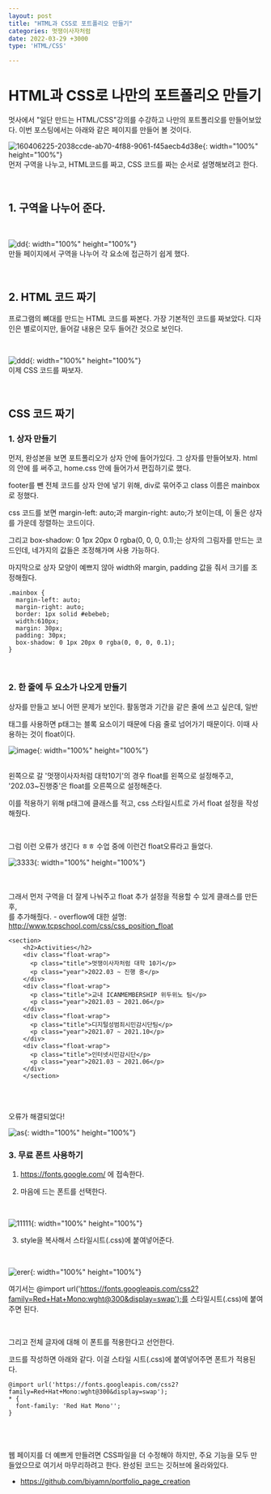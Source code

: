 ```yaml
---
layout: post
title: "HTML과 CSS로 포트폴리오 만들기"
categories: 멋쟁이사자처럼
date: 2022-03-29 +3000
type: 'HTML/CSS'

---
```

# HTML과 CSS로 나만의 포트폴리오 만들기
멋사에서 "일단 만드는 HTML/CSS"강의를 수강하고 나만의 포트폴리오를 만들어보았다. 이번 포스팅에서는 아래와 같은 페이지를 만들어 볼 것이다. 
<br>

![160406225-2038ccde-ab70-4f88-9061-f45aecb4d38e](https://user-images.githubusercontent.com/101965666/160505066-5e1bdb07-a4f6-44e9-b046-92207af8bed8.png){: width="100%" height="100%"}
<br>
먼저 구역을 나누고, HTML코드를 짜고, CSS 코드를 짜는 순서로 설명해보려고 한다. 

<br>

## 1. 구역을 나누어 준다.
<br>

![dd](https://user-images.githubusercontent.com/101965666/160506555-69eb7594-53dc-4799-aaa8-ae39c2f406a6.png){: width="100%" height="100%"}
<br>
만들 페이지에서 구역을 나누어 각 요소에 접근하기 쉽게 했다. 

<br>

## 2. HTML 코드 짜기 
프로그램의 뼈대를 만드는 HTML 코드를 짜본다. 가장 기본적인 코드를 짜보았다. 디자인은 별로이지만, 들어갈 내용은 모두 들어간 것으로 보인다.

<br>

![ddd](https://user-images.githubusercontent.com/101965666/160508720-4c8060aa-15a8-4c28-b08e-6e0228d923dc.PNG){: width="100%" height="100%"}
<br>
이제 CSS 코드를 짜보자.

<br>

## CSS 코드 짜기
### 1. 상자 만들기
먼저, 완성본을 보면 포트폴리오가 상자 안에 들어가있다. 그 상자를 만들어보자. 
html의 <head></head> 안에 <link rel="stylesheet" href="home.css">를 써주고, home.css 안에 들어가서 편집하기로 했다.

footer를 뺀 전체 코드를 상자 안에 넣기 위해, div로 묶어주고 class 이름은 mainbox로 정했다.

css 코드를 보면 margin-left: auto;과 margin-right: auto;가 보이는데, 이 둘은 상자를 가운데 정렬하는 코드이다. 

그리고 
box-shadow: 0 1px 20px 0 rgba(0, 0, 0, 0.1);는 상자의 그림자를 만드는 코드인데, 네가지의 값들은 조정해가며 사용 가능하다. 

마지막으로 상자 모양이 예쁘지 않아 width와 margin, padding 값을 줘서 크기를 조정해줬다. 
```
.mainbox {
  margin-left: auto;
  margin-right: auto;
  border: 1px solid #ebebeb;
  width:610px;
  margin: 30px;
  padding: 30px;
  box-shadow: 0 1px 20px 0 rgba(0, 0, 0, 0.1);
}
```


<br>

### 2. 한 줄에 두 요소가 나오게 만들기
상자를 만들고 보니 어떤 문제가 보인다. 활동명과 기간을 같은 줄에 쓰고 싶은데, 일반 <p>태그를 사용하면 p태그는 블록 요소이기 때문에 다음 줄로 넘어가기 때문이다. 이때 사용하는 것이 float이다. 
<br>

![image](https://user-images.githubusercontent.com/101965666/160510049-2a2a9ad3-9ea4-430e-9fc9-68a916da80d1.png){: width="100%" height="100%"}
<br>
<br>

왼쪽으로 갈 '멋쟁이사자처럼 대학10기'의 경우 float를 왼쪽으로 설정해주고, '202.03~진행중'은 float를 오른쪽으로 설정해준다. 

이를 적용하기 위해 p태그에 클래스를 적고, css 스타일시트로 가서 float 설정을 작성해줬다. 

<br>

그럼 이런 오류가 생긴다 ㅎㅎ 수업 중에 이런건 float오류라고 들었다. 
<br>

![3333](https://user-images.githubusercontent.com/101965666/160510799-6c58ca77-f089-4403-a17c-8a3a46790007.PNG){: width="100%" height="100%"}

<br>
<br>
그래서 먼저 구역을 더 잘게 나눠주고 float 추가 설정을 적용할 수 있게 클래스를 만든 후, <div class="float-wrap">를 추가해줬다. 
- overflow에 대한 설명: <a href="http://www.tcpschool.com/css/css_position_float">http://www.tcpschool.com/css/css_position_float</a>

```
<section>
    <h2>Activities</h2>
    <div class="float-wrap">
      <p class="title">멋쟁이사자처럼 대학 10기</p>
      <p class="year">2022.03 ~ 진행 중</p>
    </div>
    <div class="float-wrap">
      <p class="title">교내 ICANMEMBERSHIP 위두위노 팀</p>
      <p class="year">2021.03 ~ 2021.06</p>
    </div>
    <div class="float-wrap">
      <p class="title">디지털성범죄시민감시단팀</p>
      <p class="year">2021.07 ~ 2021.10</p>
    </div>
    <div class="float-wrap">
      <p class="title">인터넷시민감시단</p>
      <p class="year">2021.03 ~ 2021.06</p>
    </div>
    </section>
```

<br>
<br>

오류가 해결되었다! 
<br>

![as](https://user-images.githubusercontent.com/101965666/160511390-621efdfd-b155-417f-9fb4-9271772d42d6.PNG){: width="100%" height="100%"}

### 3. 무료 폰트 사용하기
1)  <div class="fonts_url"><a href="https://fonts.google.com/">https://fonts.google.com/</a> 에 접속한다. </div>


2) 마음에 드는 폰트를 선택한다.
<br>

![11111](https://user-images.githubusercontent.com/101965666/160511785-a035f107-632f-4e5b-981f-d0faa26e756c.PNG){: width="100%" height="100%"}
<br>

3) style을 복사해서 스타일시트(.css)에 붙여넣어준다.
<br>

![erer](https://user-images.githubusercontent.com/101965666/160511939-e799400c-7392-4f4e-8192-7e4484918a91.PNG){: width="100%" height="100%"}
<br>

여기서는 @import url('https://fonts.googleapis.com/css2?family=Red+Hat+Mono:wght@300&display=swap');를 스타일시트(.css)에 붙여주면 된다. 

<br>

그리고 전체 글자에 대해 이 폰트를 적용한다고 선언한다. 

코드를 작성하면 아래와 같다. 이걸 스타일 시트(.css)에 붙여넣어주면 폰트가 적용된다. 
```
@import url('https://fonts.googleapis.com/css2?family=Red+Hat+Mono:wght@300&display=swap');
* {
  font-family: 'Red Hat Mono'';
}
```
<br><br><br>
웹 페이지를 더 예쁘게 만들려면 CSS파일을 더 수정해야 하지만, 주요 기능을 모두 만들었으므로 여기서 마무리하려고 한다. 완성된 코드는 깃허브에 올라와있다. 

- <div class="git_url"><a href="https://github.com/biyamn/portfolio_page_creation">https://github.com/biyamn/portfolio_page_creation</a></div>


<br><br>
